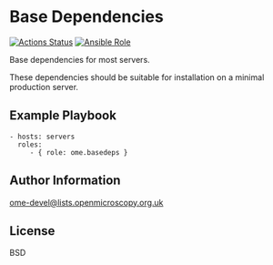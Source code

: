 Base Dependencies
=================

[![Actions Status](https://github.com/ome/ansible-role-basedeps/workflows/Molecule/badge.svg)](https://github.com/ome/ansible-role-basedeps/actions)
[![Ansible Role](https://img.shields.io/badge/ansible--galaxy-basedeps-blue.svg)](https://galaxy.ansible.com/ui/standalone/roles/ome/basedeps/)

Base dependencies for most servers.

These dependencies should be suitable for installation on a minimal production server.

Example Playbook
----------------

    - hosts: servers
      roles:
         - { role: ome.basedeps }


Author Information
------------------

ome-devel@lists.openmicroscopy.org.uk


License
-------

BSD
